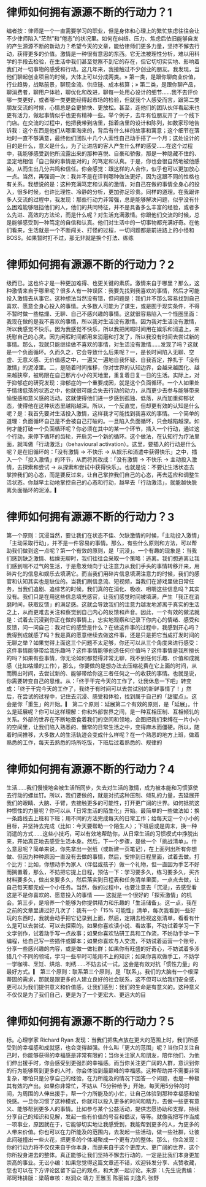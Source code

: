 # 律师如何拥有源源不断的行动力？1

编者按：律师是一个一直需要学习的职业，但是身体和心理上的繁忙焦虑往往会让不少律师陷入“茫然”和“倦态”的状况里。如何在纠结、压力、焦虑后依旧能够自发的产生源源不断的新动力？希望今天的文章，能给律师们更多力量，坚持不懈去行动，获得更多的价值。激情是一种很有意思的东西。它无法被理性分析，难以用科学的手段去检验，在生活中我们甚至觉察不到它的存在，但它切切实实地、影响着我们对一切事物的感受和行动。这几年来，我接触过不少创业的朋友。我发现，当他们聊起创业项目的时候，大体上可以分成两类。» 第一类，是跟你聊商业价值，行业趋势，战略前景，聊现金流、供应链、成本核算；» 第二类，是跟你聊产品，聊消费者，聊用户体验，聊优化和改进，聊每一处用心设计的细节……我不去评价哪一类更好，或者哪一类更能经得起市场的检验，但就我个人感受而言，跟第二类朋友交流的时候，心情总是会更愉快、更放松。甚至，连他们的团队伙伴看起来也更有活力，做起事情似乎也更有精神一些。举个例子，去年有位朋友开了一个线下门店。在交流的过程中，他把我带到店里，指着店里的设计和陈列，如数家珍地告诉我：这个东西是他们从哪里淘来的，背后有什么样的故事和寓意；这个细节在落地时一直不够满意，最终他们团队十几个人索性自己动手搭了一个月；这处设计的目的是什么，意义是什么，为了让进店的客人产生什么样的感受……在这个过程中，我能够感受到他所流露出来的那种喜悦、自豪和骄傲，那是一种隐藏不住的、坚定地相信「自己做的事情是对的」的笃定和认真。于是，你也会很自然地被他感染，从而生出几分共鸣和信任。你会感觉：跟这样的人合作，似乎也可以更加放心一点。当然，再强调一次：我并不是在评判哪种做法更好，因为这跟不同的性格也有关系。我想说的是：这种充满笃定和认真的激情，对自己在做的事情全身心的投入，很多时候，也许比理性、冷静的分析，更加弥足珍贵。同样的道理。在我跟许多人交流的过程中，我发现：那些行动力非常强，总是能够解决问题，似乎没有什么困难能够阻挡他们的人，他们的共同特征，并不是具备多么丰富的经验，或者多么先进、高效的方法论，而是什么呢？对生活充满激情。你跟他们交流的时候，总是能够感受到一种笃定的自信和认真。他们对生活中的一切事物都充满好奇。在他们看来，生活就是一个不断闯关、打怪的过程，一切问题都是前进路上的小怪和 BOSS。如果暂时打不过，那无非就是换个打法、练练

# 律师如何拥有源源不断的行动力？2

级而已。这也许才是一种更加难得、也更关键的素质。激情来自于哪里？那么，这种激情来自于哪里呢？很多人有一种误区：我要先找到我喜欢的事情，然后才可能投入激情去从事它。这种想法当然没有错，但问题是：我们并不那么容易找到自己喜欢、愿意全身心投入的事情。大多数人可能为了谋生，或是囿于现实条件，不得不暂时做一些枯燥、无聊、自己不感兴趣的事情。这就很容易陷入一个怪圈里面：我现在做的是我不喜欢的事情，所以我对生活没有激情。因为我对生活没有激情，所以我感觉不快乐。因为我感觉不快乐，所以我把闲暇时间用在娱乐和消遣上，来抚慰自己的心灵。因为闲暇时间都用来消磨和打发了，所以我没有时间去尝试新的事情。那么，我就只能继续做不喜欢的事情，对生活没有激情……发现了吗？这就是一个负面循环。久而久之，它会导致什么后果呢？一，是长时间陷入无聊、空虚、无意义感、无价值感之中，一遍又一遍地自我怀疑、自我否定，挣扎于「没有激情」的泥淖里。二，是随着时间推移，你对世界的认知边界，会越来越固化、越来越狭窄，被局限在自己那片小小的天地里，重复着日复一日的生活。实际上，对于抑郁症的研究发现：抑郁症的一个重要成因，就是这个负面循环。一个人如果处于情绪低落的状态之中，他就很可能会失去行动的动力，从而更少去参与能够带来愉悦感和意义感的活动。这就使得他们进一步感到孤独、低落，从而加重抑郁状态，使得他在这种状态里越陷越深。所以，一个反直觉，但却更有效的认知是什么呢？是：我首先要对生活投入激情，这样我才可能找到我喜欢的事情。一个简单的道理：负面循环自己是不会被自己打破的。一旦陷入负面循环，只会越陷越深。如何才能打破一个负面循环呢？你必须在其中的某一个环节，插入一个行动，通过这个行动，来停下循环的齿轮，开启另一个新的循环。这个做法，在认知行为疗法里面，就叫做「行动激活」（behavioural activation）。这里，要插入的行动是什么呢？是在旧循环的：「没有激情 → 不快乐 → 从娱乐和消遣中获得快乐」之中，插入一个「投入激情」的环节，从而将其改成：「没有激情 → 不快乐 → 主动投入激情，去探索和尝试 → 从探索和尝试中获得快乐」。也就是说：不要让生活状态去掌控我们的心态，而是要反过来，让自己掌控我们自己的心态，再去适应和调整生活状态。你越早主动地掌控自己的心态和行动，越早去「行动激活」，就能越快脱离负面循环的泥淖。▎ 

# 律师如何拥有源源不断的行动力？3

第一个原则：沉浸当然，要让我们在状态不佳、欠缺激情的时候，「主动投入激情」「主动采取行动」，并不是一件容易的事情。那么，有些什么原则和方法，可以帮助我们做到这一点呢？第一个有效的原则，是「沉浸」。一个有趣的现象是：当我们感到缺乏激情、枯燥无聊时，我们往往会采取一个策略：逃离。我们想逃离让我们感到喘不过气的生活，于是愈发倾向于让注意力从我们手头的事情转移开来，用碎片化的信息和娱乐去填满它。而当我们用碎片信息填满注意力的时候，我们的感官和认知其实也是缺位的。当我们刷信息流、短视频，当我们在游戏里做日常任务，当我们追剧、追综艺的时候，我们真的在消化、吸收、咀嚼这些信息吗？其实没有。我们只是在用这些信息填充感官，让我们感觉时间被填满，产生「我正在消磨时间，获取反馈」的满足感。这就会导致我们的注意力越发地游离于真实的生活之上，从而更难去关注和察觉到自己内心的反馈和声音。因此，一个有效的做法就是：试着去沉浸到你正在做的事情上，忠实地观察和记录下你内心的情绪、感受和反馈，问一问自己：我对它的感受是什么？在做这件事的过程中，我感到开心吗？我得到成就感了吗？我是真的愿意继续去做这件事，还是只是把它当成打发时间的无聊之举？如果觉得上面这三个问题不太足够，你还可以从三个角度来进行感受：这件事情能够带给我乐趣吗？这件事情能够创造任何价值吗？这件事情是我所擅长的吗？如果有些事情，你无论如何都觉得非常无聊，找不到任何乐趣、价值和成就感（比如枯燥的工作），那么，你要做的是想办法去压缩花费在它上面的时间，从而腾出时间，去尝试新的、能够带给你这三者任何之一的收获的事情。也就是说，你需要转变自己的思维。从：「终于干完今天的工作了，让我休息一下吧」转变成：「终于干完今天的工作了，我终于有时间可以去尝试别的新鲜事情了！」然后，在尝试的过程中，记住去沉浸、感受和体验，找到属于自己的「甜蜜点」。这会是你「重生」的开始。▎ 第二个原则：延展第二个有效的原则，是「延展」。什么是延展呢？你可以这样理解：你和外部世界之间，是一种互相压制、互相倾轧的关系。外部的世界在不断地蚕食着我们的空间和领地，企图把我们束缚在一片小小的空间里，让我们陷入熟悉的、慵常的日常生活之中，变得麻木而僵硬。所以，随着时间推移，大多数人的生活轨迹会变成什么样呢？在一个熟悉的地方上班，做着熟悉的工作，每天去熟悉的场所吃饭，下班后过着熟悉的、规律的

# 律师如何拥有源源不断的行动力？4

生活……我们慢慢地会被生活所同步，失去对生活的激情，成为被本能和习惯驱使去行动的螺丝钉。所以，我们要做的，就是对抗这种压制、倾轧的力量，去延展开我们的眼睛、大脑、手臂，去接触更多的可能性，打开更广阔的世界。如何抵抗这种惯性的力量呢？你可以从「日常生活的陌生化」开始。最简单的一些做法如：换一条路线去上班和下班；用不同的方法完成每天的日常工作；给每天定一个小小的目标，并坚持去完成（比如：今天要帮助一个陌生人）；下班后或是周末，换一种消遣的方式……这些小技巧，可以有效地帮助你，从日常生活的习惯模式中挣脱出来，开始真正地去感受生活本身。然后，下一个步骤，是做一个「挑战清单」。什么意思呢？简单来说，你先拿出一张纸（或新建一页笔记），在上面列出所有你想做、但因为种种原因一直没有去做的事情，然后，安排到日程里面，试着去做。打个比方：比如，你想动手为家人（伴侣或孩子）做一个礼物，但一直因为手艺不好而搁置着，那么，不妨把它提上日程，预估一下：学习要多久，练习要多久，买齐材料要多久，做出来要多久，然后落实到日程表和任务清单里面，一点点去做，让自己每天都完成一个小任务。当然，做的过程中，也要注意去「沉浸」，去感受看这是不是你喜欢的、愿意投入的事情 —— 这就是一个很好的「探索激情」的机会。第三步，是培养一个能够为你提供精力和乐趣的「生活储备」。这一点，我在之前的文章里讲过好几次了：我有一个「15% 可能性」清单，每次我看到一些好玩的东西时，我就会动手把它记录到上面，然后，定期去检视这张清单，看看有什么是可以去尝试、可以去探索的。如果你喜欢读小说、看故事，不妨试着学习一下文学创作，试着动手写一点故事；如果你喜欢钻研工具和工作流，不妨动手学一下编程，给自己写一些插件或脚本；如果你喜欢与人交流，不妨试着运营一个账号，分享一些感兴趣的内容，或是做一做社群；如果你有旺盛的好奇心，不妨试着多涉猎几个不同的领域，学习一些平时可能用不上的知识；如果你喜欢做手工，不妨学一学咖啡、烹饪、烘焙、刺绣……不妨去试一试，这会是有效对抗「惯性力量」的最好方式。▎ 第三个原则：联系第三个原则，是「联系」。我们的大脑有一个根深蒂固的需求，那就是跟更多的人建立良好的社会联系，这不但可以给我们安全感，更可以为我们提供意义和价值感，让我们感到：我们的生命是有意义的。这种意义不仅仅是为了我们自己，更是为了一个更宏大、更远大的目

# 律师如何拥有源源不断的行动力？5

标。心理学家 Richard Ryan 发现：当我们把焦点放在更大的范围上时，我们所感受到的幸福感和成就感，也会变得越强。什么叫「更大的范围」呢？当你只关注自己时，你能够获得的幸福感是非常有限的；当你关注家人和朋友，陪伴他们、为他们伸出援手时，你会感受到更强烈的幸福感。而当你关注更广阔的人群，意识到你的行为能够帮到更多的人时，你会体验到最巅峰的幸福感。这种帮助并不需要非常复杂，哪怕只是分享自己的经验，在力所能及的情况下回答一个问题，也是一种极其有效的产出。如果你非常忙，不妨从「5分钟给予」开始，每天用5分钟的时间，为周围的人伸出援手，帮一个力所能及的小忙，让自己体验到那种幸福感和愉悦感。一旦你习惯了这种模式，你就可以投入更多的时间和精力，去做一些更有意义、能够帮到更多人的事情。比如参与某个公益活动，提供志愿协助和支撑，持续分享自己的知识和见解，发起一些有价值的号召和倡议，等等。就像我把写作当成一项事业，原因就在于，它能够切实地让我感受到，我能帮到更多的人，为更多的人带来价值。你也可以在力所能及的范围内，去发起一些活动，做一些社群，让彼此间碰撞出一些火花，把更多的个体凝聚成一个更有力的整体。那么，你会发现：你的行动力将不仅仅来自于你本身，而是来自于这个更庞大、更广阔的世界，这个你所投身进去的整体。真正能够让我们坚持不懈去行动的，一定是比我们本身更加崇高的事业。无讼小编：如果您觉得这篇文章还不错，欢迎转发分享、点赞收藏，您也可以在下方评论区留下自己的观点，和大家一起讨论。来源：L先生说责编：邓珂玮排版：梁萌审核：赵润众 靖力 王雅玉 陈丽娟 刘逸凡 张野

